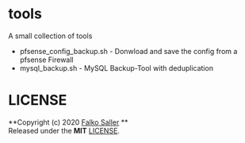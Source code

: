 # tools

A small collection of tools 


- pfsense_config_backup.sh - Donwload and save the config from a pfsense Firewall
- mysql_backup.sh - MySQL Backup-Tool with deduplication

# LICENSE

**Copyright (c) 2020 [Falko Saller](https://github.com/falkos) **  
Released under the **MIT** [LICENSE](LICENSE).
